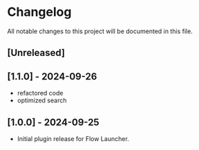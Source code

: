 # Changelog

All notable changes to this project will be documented in this file.

## [Unreleased]

## [1.1.0] - 2024-09-26

- refactored code
- optimized search

## [1.0.0] - 2024-09-25

- Initial plugin release for Flow Launcher.